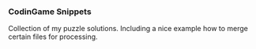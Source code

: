 ### CodinGame Snippets
Collection of my puzzle solutions. Including a nice example how to merge certain files for processing.